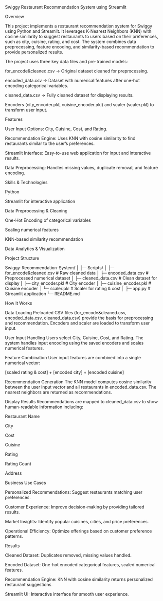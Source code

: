 Swiggy Restaurant Recommendation System using Streamlit

Overview

This project implements a restaurant recommendation system for Swiggy using Python and Streamlit. It leverages K-Nearest Neighbors (KNN) with cosine similarity to suggest restaurants to users based on their preferences, such as city, cuisine, rating, and cost. The system combines data preprocessing, feature encoding, and similarity-based recommendation to provide personalized results.

The project uses three key data files and pre-trained models:

for_encode&cleaned.csv → Original dataset cleaned for preprocessing.

encoded_data.csv → Dataset with numerical features after one-hot encoding categorical variables.

cleaned_data.csv → Fully cleaned dataset for displaying results.

Encoders (city_encoder.pkl, cuisine_encoder.pkl) and scaler (scaler.pkl) to transform user input.

Features

User Input Options: City, Cuisine, Cost, and Rating.

Recommendation Engine: Uses KNN with cosine similarity to find restaurants similar to the user’s preferences.

Streamlit Interface: Easy-to-use web application for input and interactive results.

Data Preprocessing: Handles missing values, duplicate removal, and feature encoding.

Skills & Technologies

Python

Streamlit for interactive application

Data Preprocessing & Cleaning

One-Hot Encoding of categorical variables

Scaling numerical features

KNN-based similarity recommendation

Data Analytics & Visualization

Project Structure 

Swiggy-Recommendation-System/
│
├─ Scripts/
│   ├─ for_encode&cleaned.csv          # Raw cleaned data
│   ├─ encoded_data.csv                # Preprocessed numerical dataset
│   ├─ cleaned_data.csv                # Clean dataset for display
│   ├─ city_encoder.pkl                # City encoder
│   ├─ cuisine_encoder.pkl             # Cuisine encoder
│   └─ scaler.pkl                      # Scaler for rating & cost
│
├─ app.py                              # Streamlit application
└─ README.md


How It Works

Data Loading
Preloaded CSV files (for_encode&cleaned.csv, encoded_data.csv, cleaned_data.csv) provide the basis for preprocessing and recommendation. Encoders and scaler are loaded to transform user input.

User Input Handling
Users select City, Cuisine, Cost, and Rating. The system handles input encoding using the saved encoders and scales numerical features.

Feature Combination
User input features are combined into a single numerical vector:

[scaled rating & cost] + [encoded city] + [encoded cuisine]

Recommendation Generation
The KNN model computes cosine similarity between the user input vector and all restaurants in encoded_data.csv. The nearest neighbors are returned as recommendations.

Display Results
Recommendations are mapped to cleaned_data.csv to show human-readable information including:

Restaurant Name

City

Cost

Cuisine

Rating

Rating Count

Address

Business Use Cases

Personalized Recommendations: Suggest restaurants matching user preferences.

Customer Experience: Improve decision-making by providing tailored results.

Market Insights: Identify popular cuisines, cities, and price preferences.

Operational Efficiency: Optimize offerings based on customer preference patterns.

Results

Cleaned Dataset: Duplicates removed, missing values handled.

Encoded Dataset: One-hot encoded categorical features, scaled numerical features.

Recommendation Engine: KNN with cosine similarity returns personalized restaurant suggestions.

Streamlit UI: Interactive interface for smooth user experience.
